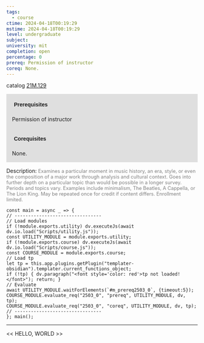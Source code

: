 ```yaml
---
tags:
  - course
ctime: 2024-04-18T00:19:29
mstime: 2024-04-18T00:19:29
level: undergraduate
subject: 
university: mit
completion: open
percentage: 0
prereq: Permission of instructor
coreq: None.
---
```


catalog [21M.129](http://student.mit.edu/catalog/m21Ma.html#21M.129)

<span style="display: block; padding: 15px; background-color: rgb(100, 100, 100, 0.2);"><font id="m_prereq2503_0" style="display: block; font-family: Arial, sans-serif; font-weight: bold; padding: 5px">Prerequisites</font><br><span id="prereq2503_0">Permission of instructor</span></span>
<span style="display: block; padding: 15px; background-color: rgb(100, 100, 100, 0.2);"><font id="m_coreq2503_0" style="display: block; font-family: Arial, sans-serif; font-weight: bold; padding: 5px">Corequisites</font><br><span id="coreq2503_0">None.</span></span>

<font style="">Description:</font>
<font style="color: grey; font-size: 0.8rem;">Examines a particular moment in music history, an era, style, or even the composition of a major work through analysis and cultural context. Goes into further depth on a particular topic than would be possible in a longer survey. Periods and topics vary. Examples include minimalism, The Beatles, A Cappella, or The Lion King. May be repeated once for credit if content differs. Enrollment limited.</font>

```dataviewjs
const main = async _ => {
// --------------------------------
// Load modules
if (!module.exports.utility) dv.executeJs(await dv.io.load("Scripts/utility.js"));
const UTILITY_MODULE = module.exports.utility;
if (!module.exports.course) dv.executeJs(await dv.io.load("Scripts/course.js"));
const COURSE_MODULE = module.exports.course;
// Load tp
let tp = this.app.plugins.getPlugin("templater-obsidian").templater.current_functions_object;
if (!tp) { dv.paragraph("<font style='color: red'>tp not loaded!</font>"); return; }
// Evaluate
await UTILITY_MODULE.waitForElements(`#m_prereq2503_0`, {timeout:5});
COURSE_MODULE.evaluate_req("2503_0", "prereq", UTILITY_MODULE, dv, tp);
COURSE_MODULE.evaluate_req("2503_0", "coreq", UTILITY_MODULE, dv, tp);
// --------------------------------
}; main();
```

---

<< HELLO, WORLD >>
